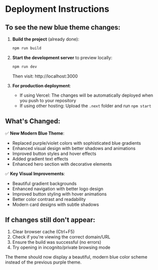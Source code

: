 # Deployment Instructions

## To see the new blue theme changes:

1. **Build the project** (already done):
   ```bash
   npm run build
   ```

2. **Start the development server** to preview locally:
   ```bash
   npm run dev
   ```
   Then visit: http://localhost:3000

3. **For production deployment**:
   - If using Vercel: The changes will be automatically deployed when you push to your repository
   - If using other hosting: Upload the `.next` folder and run `npm start`

## What's Changed:

✅ **New Modern Blue Theme**:
- Replaced purple/violet colors with sophisticated blue gradients
- Enhanced visual design with better shadows and animations
- Improved button styles and hover effects
- Added gradient text effects
- Enhanced hero section with decorative elements

✅ **Key Visual Improvements**:
- Beautiful gradient backgrounds
- Enhanced navigation with better logo design
- Improved button styling with hover animations
- Better color contrast and readability
- Modern card designs with subtle shadows

## If changes still don't appear:

1. Clear browser cache (Ctrl+F5)
2. Check if you're viewing the correct domain/URL
3. Ensure the build was successful (no errors)
4. Try opening in incognito/private browsing mode

The theme should now display a beautiful, modern blue color scheme instead of the previous purple theme.
